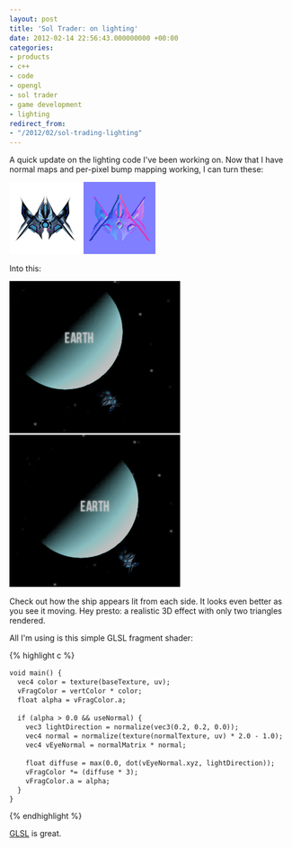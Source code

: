 ```yaml
---
layout: post
title: 'Sol Trader: on lighting'
date: 2012-02-14 22:56:43.000000000 +00:00
categories:
- products
- c++
- code
- opengl
- sol trader
- game development
- lighting
redirect_from:
- "/2012/02/sol-trading-lighting"
---
```

A quick update on the lighting code I've been working on. Now that I have normal maps and per-pixel bump mapping working, I can turn these:

![ship-texture-1](/assets/img/sol-trader-lighting-1.png)
![ship-texture-2](/assets/img/sol-trader-lighting-2.png)

Into this:

![ship-texture-3](/assets/img/sol-trader-lighting-3.png)
![ship-texture-4](/assets/img/sol-trader-lighting-4.png)

Check out how the ship appears lit from each side. It looks even better as you see it moving. Hey presto: a realistic 3D effect with only two triangles rendered.

All I'm using is this simple GLSL fragment shader:

{% highlight c %}

    void main() {
      vec4 color = texture(baseTexture, uv);
      vFragColor = vertColor * color;
      float alpha = vFragColor.a;

      if (alpha > 0.0 && useNormal) {
        vec3 lightDirection = normalize(vec3(0.2, 0.2, 0.0));
        vec4 normal = normalize(texture(normalTexture, uv) * 2.0 - 1.0);
        vec4 vEyeNormal = normalMatrix * normal;

        float diffuse = max(0.0, dot(vEyeNormal.xyz, lightDirection));
        vFragColor *= (diffuse * 3);
        vFragColor.a = alpha;
      }
    }

{% endhighlight %}

[GLSL](http://en.wikipedia.org/wiki/GLSL) is great.
